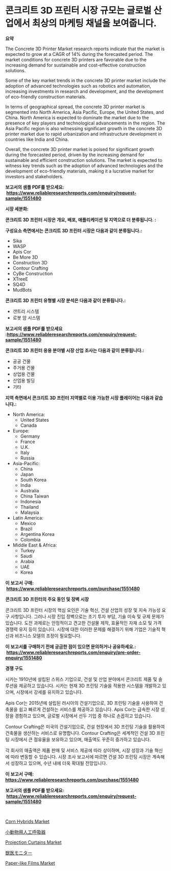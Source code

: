 <p><h1>콘크리트 3D 프린터 시장 규모는 글로벌 산업에서 최상의 마케팅 채널을 보여줍니다.</h1></p><p><strong>요약</strong></p>
<p><p>The Concrete 3D Printer Market research reports indicate that the market is expected to grow at a CAGR of 14% during the forecasted period. The market conditions for concrete 3D printers are favorable due to the increasing demand for sustainable and cost-effective construction solutions. </p><p>Some of the key market trends in the concrete 3D printer market include the adoption of advanced technologies such as robotics and automation, increasing investments in research and development, and the development of eco-friendly construction materials. </p><p>In terms of geographical spread, the concrete 3D printer market is segmented into North America, Asia Pacific, Europe, the United States, and China. North America is expected to dominate the market due to the presence of key players and technological advancements in the region. The Asia Pacific region is also witnessing significant growth in the concrete 3D printer market due to rapid urbanization and infrastructure development in countries like India and China. </p><p>Overall, the concrete 3D printer market is poised for significant growth during the forecasted period, driven by the increasing demand for sustainable and efficient construction solutions. The market is expected to witness key trends such as the adoption of advanced technologies and the development of eco-friendly materials, making it a lucrative market for investors and stakeholders.</p></p>
<p><strong>보고서의 샘플 PDF를 받으세요: &nbsp;<a href="https://www.reliableresearchreports.com/enquiry/request-sample/1551480">https://www.reliableresearchreports.com/enquiry/request-sample/1551480</a></strong></p>
<p><strong>시장 세분화:</strong></p>
<p><strong> 콘크리트 3D 프린터 시장은 개요, 배포, 애플리케이션 및 지역으로 더 분류됩니다. :</strong></p>
<p><strong>구성요소 측면에서는 콘크리트 3D 프린터 시장은 다음과 같이 분류됩니다.:</strong></p>
<p><ul><li>Sika</li><li>WASP</li><li>Apis Cor</li><li>Be More 3D</li><li>Construction 3D</li><li>Contour Crafting</li><li>CyBe Construction</li><li>XTreeE</li><li>SQ4D</li><li>MudBots</li></ul></p>
<p><strong> 콘크리트 3D 프린터 유형별 시장 분석은 다음과 같이 분류됩니다.:</strong></p>
<p><ul><li>갠트리 시스템</li><li>로봇 암 시스템</li></ul></p>
<p><strong>보고서의 샘플 PDF를 받으세요 :<a href="https://www.reliableresearchreports.com/enquiry/request-sample/1551480">https://www.reliableresearchreports.com/enquiry/request-sample/1551480</a></strong></p>
<p><strong> 콘크리트 3D 프린터 응용 분야별 시장 산업 조사는 다음과 같이 분류됩니다.:</strong></p>
<p><ul><li>공공 건물</li><li>주거용 건물</li><li>상업용 건물</li><li>산업용 빌딩</li><li>기타</li></ul></p>
<p><strong>지역 측면에서 콘크리트 3D 프린터 지역별로 이용 가능한 시장 플레이어는 다음과 같습니다.:</strong></p>
<p><ul>
    <li>
        North America:
        <ul>
            <li>United States</li>
            <li>Canada</li>
        </ul>
    </li>
    <li>
        Europe:
        <ul>
            <li>Germany</li>
            <li>France</li>
            <li>U.K.</li>
            <li>Italy</li>
            <li>Russia</li>
        </ul>
    </li>
    <li>
        Asia-Pacific:
        <ul>
            <li>China</li>
            <li>Japan</li>
            <li>South Korea</li>
            <li>India</li>
            <li>Australia</li>
            <li>China Taiwan</li>
            <li>Indonesia</li>
            <li>Thailand</li>
            <li>Malaysia</li>
        </ul>
    </li>
    <li>
        Latin America:
        <ul>
            <li>Mexico</li>
            <li>Brazil</li>
            <li>Argentina Korea</li>
            <li>Colombia</li>
        </ul>
    </li>
    <li>
        Middle East & Africa:
        <ul>
            <li>Turkey</li>
            <li>Saudi</li>
            <li>Arabia</li>
            <li>UAE</li>
            <li>Korea</li>
        </ul>
    </li>
    </ul></p>
<p><strong>이 보고서 구매: &nbsp;<a href="https://www.reliableresearchreports.com/purchase/1551480">https://www.reliableresearchreports.com/purchase/1551480</a></strong></p>
<p><strong>콘크리트 3D 프린터의 주요 동인 및 장벽 시장</strong></p>
<p><p>콘크리트 3D 프린터 시장의 핵심 요인은 기술 혁신, 건설 산업의 성장 및 지속 가능성 요구 사항입니다. 그러나 시장 진입 장벽으로는 초기 투자 부담, 기술 미숙 및 규제 문제가 있습니다. 도전 과제로는 안정적이고 견고한 건설물 제작, 효율적인 자재 소모 및 가격 경쟁력 유지 등이 있습니다. 시장에 대한 이러한 문제를 해결하기 위해 기업은 기술적 혁신과 비즈니스 모델의 조정이 필요합니다.</p></p>
<p><strong>이 보고서를 구매하기 전에 궁금한 점이 있으면 문의하거나 공유하세요.: &nbsp;<a href="https://www.reliableresearchreports.com/enquiry/pre-order-enquiry/1551480">https://www.reliableresearchreports.com/enquiry/pre-order-enquiry/1551480</a></strong></p>
<p><strong>경쟁 구도</strong></p>
<p><p>시카는 1910년에 설립된 스위스 기업으로, 건설 및 산업 분야에서 콘크리트 제품 및 솔루션을 제공하고 있습니다. 시카는 현재 3D 프린팅 기술을 적용한 시스템을 개발하고 있으며, 시장에서 강세를 유지하고 있습니다.</p><p>Apis Cor는 2015년에 설립된 러시아의 건설기업으로, 3D 프린팅 기술을 사용하여 건축물을 쉽고 빠르게 건설하는 서비스를 제공하고 있습니다. Apis Cor는 급속한 시장 성장을 경험하고 있으며, 글로벌 시장에서 선두 기업 중 하나로 손꼽히고 있습니다.</p><p>Contour Crafting은 미국의 건설기업으로, 건설 현장에서 3D 프린팅 기술을 활용하여 건축물을 생산하는 서비스로 유명합니다. Contour Crafting은 세계적인 건설 3D 프린팅 시장에서 큰 점유율을 보유하고 있으며, 매출액도 꾸준히 증가하고 있습니다.</p><p>각 회사의 매출액은 제품 판매 및 서비스 제공에 따라 상이하며, 시장 성장과 기술 혁신에 따라 변동할 수 있습니다. 시장 조사 보고서에 따르면 건설 3D 프린팅 시장은 계속해서 성장하고 있으며, 수년 내에 더욱 확대될 전망입니다.</p></p>
<p><strong>이 보고서 구매: &nbsp; <a href="https://www.reliableresearchreports.com/purchase/1551480">https://www.reliableresearchreports.com/purchase/1551480</a></strong></p>
<p><strong>보고서의 샘플 PDF를 받으세요: &nbsp;<a href="https://www.reliableresearchreports.com/enquiry/request-sample/1551480">https://www.reliableresearchreports.com/enquiry/request-sample/1551480</a></strong><strong></strong></p>
<p>&nbsp;</p>
<p><p><a href="https://issuu.com/reportprime-2/docs/corn-hybrids-market-size-2030.pptx">Corn Hybrids Market</a></p><p><a href="https://github.com/EstelWisozk1/Market-Research-Report-List-1/blob/main/85404227627.md">小動物用人工呼吸器</a></p><p><a href="https://github.com/abdelrhmankishk22/Market-Research-Report-List-3/blob/main/projection-curtains-market.md">Projection Curtains Market</a></p><p><a href="https://github.com/lrlmopnhwd79300/Market-Research-Report-List-1/blob/main/45880227626.md">獣医モニター</a></p><p><a href="https://github.com/joannagoyvaerts/Market-Research-Report-List-2/blob/main/paper-like-films-market.md">Paper-like Films Market</a></p></p>